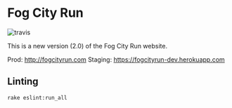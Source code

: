 
# Fog City Run

![travis](https://travis-ci.org/maxmetcalfe/Fog-City-Run-2.0.svg?branch=master)

This is a new version (2.0) of the Fog City Run website.

Prod: http://fogcityrun.com
Staging: https://fogcityrun-dev.herokuapp.com

## Linting ##

```rake eslint:run_all```
